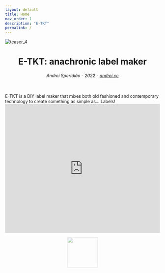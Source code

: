 ```yaml
---
layout: default
title: Home
nav_order: 1
description: "E-TKT"
permalink: /
---
```

![teaser_4](https://user-images.githubusercontent.com/15098003/171178685-e226b7ec-bc1c-44df-a134-f5b71171801a.gif)

<h1 align="center">
    E-TKT: anachronic label maker
</h1>
<h6 align="center">Andrei Speridião - 2022 - <a href="https://andrei.cc">andrei.cc</a></h6>
<br>E-TKT is a DIY label maker that mixes both old fashioned and contemporary technology to create something as simple as... Labels!

<br>
<iframe  width="100%" height="420" src="https://www.youtube.com/embed/F0E5adLQ-AY" title="YouTube video player" frameborder="0" allow="accelerometer; autoplay; clipboard-write; encrypted-media; gyroscope; picture-in-picture" allowfullscreen></iframe>
<br>
<p align="center"><a href="https://certification.oshwa.org/br000010.html" target="_blank"><img width="100px" style="opacity: 0.5;" src="https://user-images.githubusercontent.com/15098003/191094349-1365897e-3fb5-4a83-951e-a10630c27bd5.png"></a></p>
